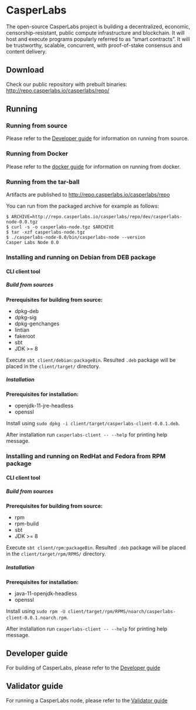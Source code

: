 # CasperLabs

The open-source CasperLabs project is building a decentralized, economic, censorship-resistant, public compute infrastructure and blockchain. It will host and execute programs popularly referred to as “smart contracts”. It will be trustworthy, scalable, concurrent, with proof-of-stake consensus and content delivery.

## Download
Check our public repository with prebuilt binaries: http://repo.casperlabs.io/casperlabs/repo/

## Running

### Running from source
Please refer to the [Developer guide](DEVELOPER.md) for information on running from source.

### Running from Docker

Please refer to the [docker guide](docker/README.md) for information on running from docker.

### Running from the tar-ball

Artifacts are published to http://repo.casperlabs.io/casperlabs/repo

You can run from the packaged archive for example as follows:

```console
$ ARCHIVE=http://repo.casperlabs.io/casperlabs/repo/dev/casperlabs-node-0.0.tgz
$ curl -s -o casperlabs-node.tgz $ARCHIVE
$ tar -xzf casperlabs-node.tgz
$ ./casperlabs-node-0.0/bin/casperlabs-node --version
Casper Labs Node 0.0
```

### Installing and running on Debian from DEB package
#### CLI client tool
##### Build from sources

**Prerequisites for building from source:**
* dpkg-deb
* dpkg-sig
* dpkg-genchanges
* lintian
* fakeroot
* sbt
* JDK >= 8

Execute `sbt client/debian:packageBin`. Resulted `.deb` package will be placed in the `client/target/` directory.

##### Installation

**Prerequisites for installation:**
* openjdk-11-jre-headless
* openssl

Install using `sudo dpkg -i client/target/casperlabs-client-0.0.1.deb`.

After installation run `casperlabs-client -- --help` for printing help message.

### Installing and running on RedHat and Fedora from RPM package
#### CLI client tool
##### Build from sources
**Prerequisites for building from source:**
* rpm
* rpm-build
* sbt
* JDK >= 8

Execute `sbt client/rpm:packageBin`. Resulted `.deb` package will be placed in the `client/target/rpm/RPMS/` directory.

##### Installation

**Prerequisites for installation:**
* java-11-openjdk-headless
* openssl

Install using `sudo rpm -U client/target/rpm/RPMS/noarch/casperlabs-client-0.0.1.noarch.rpm`.

After installation run `casperlabs-client -- --help` for printing help message.

## Developer guide

For building of CasperLabs, please refer to the [Developer guide](DEVELOPER.md)

## Validator guide

For running a CasperLabs node, please refer to the [Validator guide](VALIDATOR.md)
